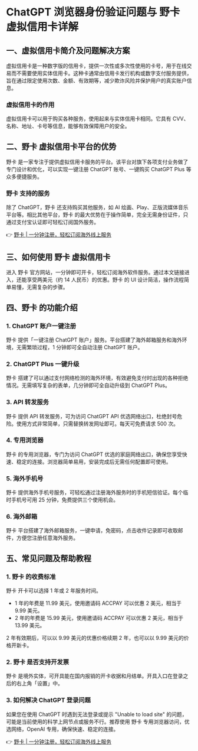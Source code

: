 # ChatGPT 浏览器身份验证问题与 野卡 虚拟信用卡详解

## 一、虚拟信用卡简介及问题解决方案

虚拟信用卡是一种数字版的信用卡，提供一次性或多次性使用的卡号，用于在线交易而不需要使用实体信用卡。这种卡通常由信用卡发行机构或数字支付服务提供，旨在通过限定使用次数、金额、有效期等，减少欺诈风险并保护用户的真实账户信息。

### 虚拟信用卡的作用

虚拟信用卡可以用于购买各种服务，使用起来与实体信用卡相同。它具有 CVV、名称、地址、卡号等信息，能够有效保障用户的安全。

## 二、野卡 虚拟信用卡平台的优势

野卡 是一家专注于提供虚拟信用卡服务的平台。该平台对旗下各项支付业务做了专门设计和优化，可以实现一键注册 ChatGPT 账号、一键购买 ChatGPT Plus 等众多便捷服务。

### 野卡 支持的服务

除了 ChatGPT，野卡 还支持购买其他服务，如 AI 绘画、Play、正版流媒体音乐平台等。相比其他平台，野卡 的最大优势在于操作简单，完全无需身份证件，只通过支付宝认证即可轻松订阅国外服务。

👉 [野卡 | 一分钟注册，轻松订阅海外线上服务](https://bbtdd.com/yeka)

## 三、如何使用 野卡 虚拟信用卡

进入 野卡 官方网站，一分钟即可开卡，轻松订阅海外软件服务。通过本文链接进入，还能享受两美元（约 14 人民币）的优惠。野卡 的 UI 设计简洁，操作流程简单易懂，无需复杂的步骤。

## 四、野卡 的功能介绍

### 1. ChatGPT 账户一键注册

野卡 提供「一键注册 ChatGPT 账户」服务。平台搭建了海外邮箱服务和海外环境，无需繁琐过程，1 分钟即可全自动注册 ChatGPT 账户。

### 2. ChatGPT Plus 一键升级

野卡 搭建了可以通过支付网络检测的海外环境，有效避免支付时出现的各种拒绝情况。无需填写复杂的表单，几分钟即可全自动升级到 ChatGPT Plus。

### 3. API 转发服务

野卡 提供 API 转发服务，可为访问 ChatGPT API 优选网络出口，杜绝封号危险。使用方式非常简单，只需替换转发网址即可。每天可免费请求 500 次。

### 4. 专用浏览器

野卡 的专用浏览器，专门为访问 ChatGPT 优选的家庭网络出口，确保您享受快速、稳定的连接。浏览器简单易用，安装完成后无需任何配置即可使用。

### 5. 海外手机号

野卡 提供海外手机号服务，可轻松通过注册海外服务时的手机短信验证。每个临时手机号可用 25 分钟，免费提供三个使用机会。

### 6. 海外邮箱

野卡 平台搭建了海外邮箱服务，一键申请，免密码，点击收件记录即可收取邮件，方便您注册任意海外服务。

## 五、常见问题及帮助教程

### 1. 野卡 的收费标准

野卡 开卡可以选择 1 年或 2 年服务时间。

- 1 年的年费是 11.99 美元，使用邀请码 ACCPAY 可以优惠 2 美元，相当于 9.99 美元。
- 2 年的年费是 15.99 美元，使用邀请码 ACCPAY 可以优惠 2 美元，相当于 13.99 美元。

2 年有效期后，可以以 9.99 美元的优惠价格续期 2 年，也可以以 9.99 美元的价格开新卡。

### 2. 野卡 是否支持开发票

野卡 是境外实体，可开具能在国内报销的开卡收据和月结单。开具入口在登录之后的右上角「设置」中。

### 3. 如何解决 ChatGPT 登录问题

如果您在使用 ChatGPT 时遇到无法登录或提示 "Unable to load site" 的问题，可能是当前使用的科学上网节点或服务不行。推荐使用 野卡 专用浏览器访问，优选网络，OpenAI 专用，确保快速、稳定的连接。

👉 [野卡 | 一分钟注册，轻松订阅海外线上服务](https://bbtdd.com/yeka)